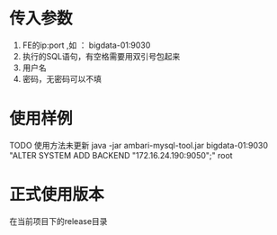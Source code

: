 # 传入参数
1. FE的ip:port ,如  ： bigdata-01:9030
2. 执行的SQL语句，有空格需要用双引号包起来
3. 用户名
4. 密码，无密码可以不填

# 使用样例
TODO 使用方法未更新
java -jar ambari-mysql-tool.jar bigdata-01:9030 "ALTER SYSTEM ADD BACKEND \"172.16.24.190:9050\";" root

# 正式使用版本
在当前项目下的release目录
